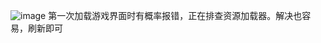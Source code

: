![image](https://github.com/hydropot/AvianParadise_Client/assets/130034364/8cfbb108-c5ff-4d93-b3e5-246b4a577f3d)
第一次加载游戏界面时有概率报错，正在排查资源加载器。解决也容易，刷新即可
